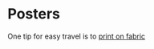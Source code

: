 # Posters

One tip for easy travel is to [print on fabric](https://support.spoonflower.com/hc/en-us/articles/204266984-Tutorial-Creating-a-Fabric-Presentation-Poster-from-a-PDF)